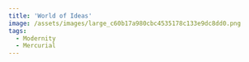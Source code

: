 ```yaml
---
title: 'World of Ideas'
image: /assets/images/large_c60b17a980cbc4535178c133e9dc8dd0.png
tags:
  - Modernity
  - Mercurial
---
```


